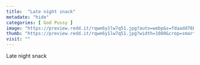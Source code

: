```yaml
---
title:  "Late night snack"
metadate: "hide"
categories: [ God Pussy ]
image: "https://preview.redd.it/rqwe6y1lw7q51.jpg?auto=webp&s=fdaadd76b1d77c99c14384ab98293ee5aace206e"
thumb: "https://preview.redd.it/rqwe6y1lw7q51.jpg?width=1080&crop=smart&auto=webp&s=58c2bd52c20ada319cb68d4a3172e02aa5a0939d"
visit: ""
---
```

Late night snack
